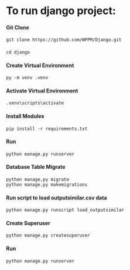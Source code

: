 # To run django project:
#### Git Clone
    git clone https://github.com/WPPM/Django.git
####
    cd django
#### Create Virtual Environment
    py -m venv .venv

#### Activate Virtual Environment
    .venv\scripts\activate

#### Install Modules
    pip install -r requirements.txt

#### Run
    python manage.py runserver

#### Database Table Migrate
    python manage.py migrate
    python manage.py makemigrations

#### Run script to load outputsimilar.csv data
    python manage.py runscript load_outputsimilar

#### Create Superuser
    python manage.py createsuperuser

#### Run
    python manage.py runserver
